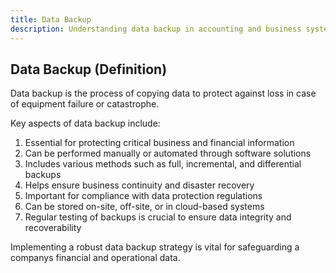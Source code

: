 ```yaml
---
title: Data Backup
description: Understanding data backup in accounting and business systems
---
```

## Data Backup (Definition)
Data backup is the process of copying data to protect against loss in case of equipment failure or catastrophe.

Key aspects of data backup include:
1. Essential for protecting critical business and financial information
2. Can be performed manually or automated through software solutions
3. Includes various methods such as full, incremental, and differential backups
4. Helps ensure business continuity and disaster recovery
5. Important for compliance with data protection regulations
6. Can be stored on-site, off-site, or in cloud-based systems
7. Regular testing of backups is crucial to ensure data integrity and recoverability

Implementing a robust data backup strategy is vital for safeguarding a companys financial and operational data.